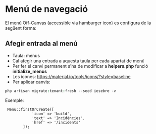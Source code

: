 # Menú de navegació

El menú Off-Canvas (accessible via hamburger icon) es configura de la següent forma:

## Afegir entrada al menú

- Taula: menus
- Cal afegir una entrada a aquesta taula per cada apartat de menú
- Per fer el canvi permanent s'ha de modificar a **helpers.php** funció **initialize_menus**
- Les icones: https://material.io/tools/icons/?style=baseline
- Per aplicar canvis: 

```php
php artisan migrate:tenant:fresh --seed iesebre -v
```

Exemple:

```
 Menu::firstOrCreate([
            'icon' => 'build',
            'text' => 'Incidències',
            'href' => '/incidents'
        ]);
```

